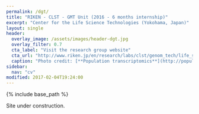```yaml
---
permalink: /dgt/
title: "RIKEN - CLST - GMT Unit (2016 - 6 months internship)"
excerpt: "Center for the Life Science Technologies (Yokohama, Japan)"
layout: single
header:
  overlay_image: /assets/images/header-dgt.jpg
  overlay_filter: 0.7
  cta_label: "Visit the research group website"
  cta_url: "http://www.riken.jp/en/research/labs/clst/genom_tech/life_sci_accel/genom_mini/"
  caption: "Photo credit: [**Population transcriptomics**](http://population-transcriptomics.org/)"
sidebar:
  nav: "cv"
modified: 2017-02-04T19:24:00
---
```


{% include base_path %}

Site under construction.

